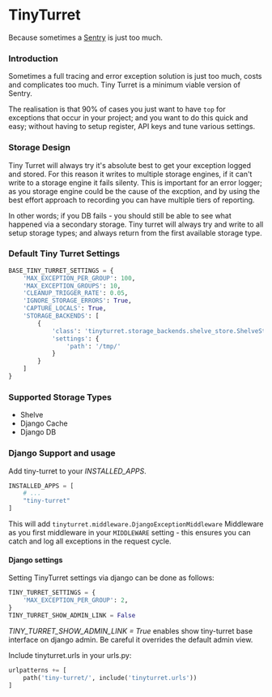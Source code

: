 # TinyTurret

Because sometimes a <a href="https://github.com/getsentry/sentry" target="_blank">Sentry</a> is just too much.

### Introduction

Sometimes a full tracing and error exception solution is just too much, costs and complicates too much.
Tiny Turret is a minimum viable version of Sentry.

The realisation is that 90% of cases you just want to have `top` for exceptions that occur in your project; and you want to do this quick and easy; without having to setup register, API keys and tune various settings.

### Storage Design

Tiny Turret will always try it's absolute best to get your exception logged and stored. For this reason it writes to multiple storage engines, if it can't write to a storage engine it fails silenty. This is important for an error logger; as you storage engine could be the cause of the excption, and by using the best effort approach to recording you can have multiple tiers of reporting.

In other words; if you DB fails - you should still be able to see what happened via a secondary storage. Tiny turret will always try and write to all setup storage types; and always return from the first available storage type.

### Default Tiny Turret Settings

```python
BASE_TINY_TURRET_SETTINGS = {
    'MAX_EXCEPTION_PER_GROUP': 100,
    'MAX_EXCEPTION_GROUPS': 10,
    'CLEANUP_TRIGGER_RATE': 0.05,
    'IGNORE_STORAGE_ERRORS': True,
    'CAPTURE_LOCALS': True,
    'STORAGE_BACKENDS': [
        {
            'class': 'tinyturret.storage_backends.shelve_store.ShelveStore',
            'settings': {
                'path': '/tmp/'
            }
        }
    ]
}

```

### Supported Storage Types

* Shelve
* Django Cache
* Django DB

### Django Support and usage

Add tiny-turret to your *INSTALLED_APPS*.

```python
INSTALLED_APPS = [
    # ...
    "tiny-turret"
]
```

This will add `tinyturret.middleware.DjangoExceptionMiddleware` Middleware as you first middleware in your `MIDDLEWARE` setting - this ensures you can catch and log all exceptions in the request cycle.

#### Django settings
Setting TinyTurret settings via django can be done as follows:

```python
TINY_TURRET_SETTINGS = {
    'MAX_EXCEPTION_PER_GROUP': 2,
}
TINY_TURRET_SHOW_ADMIN_LINK = False
```

*TINY_TURRET_SHOW_ADMIN_LINK = True* enables show tiny-turret base interface on django admin. Be careful it overrides the default admin view.


Include tinyturret.urls in your urls.py:
```python
urlpatterns += [
    path('tiny-turret/', include('tinyturret.urls'))
]
```
